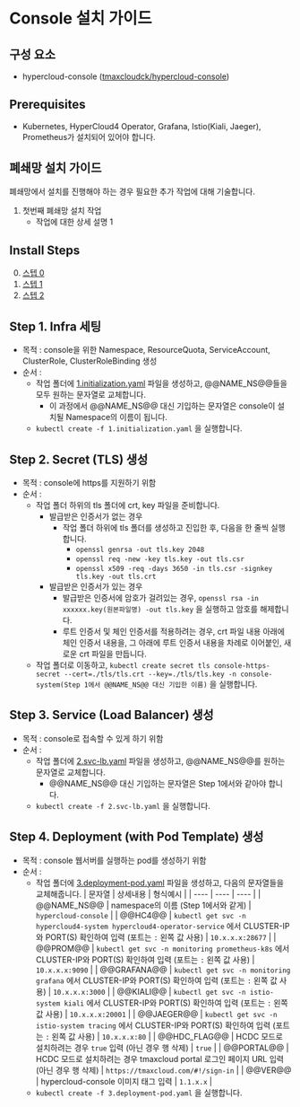 
# Console 설치 가이드

## 구성 요소
* hypercloud-console ([tmaxcloudck/hypercloud-console](https://hub.docker.com/r/tmaxcloudck/hypercloud-console/tags))

## Prerequisites
* Kubernetes, HyperCloud4 Operator, Grafana, Istio(Kiali, Jaeger), Prometheus가 설치되어 있어야 합니다.

## 폐쇄망 설치 가이드
폐쇄망에서 설치를 진행해야 하는 경우 필요한 추가 작업에 대해 기술합니다.
1. 첫번째 폐쇄망 설치 작업
    * 작업에 대한 상세 설명 1

## Install Steps
0. [스텝 0](https://스텝_0로_바로_가기_위한_링크)
1. [스텝 1](https://스텝_1로_바로_가기_위한_링크)
2. [스텝 2](https://스텝_2로_바로_가기_위한_링크)

## Step 1. Infra 세팅
* 목적 : console을 위한 Namespace, ResourceQuota, ServiceAccount, ClusterRole, ClusterRoleBinding 생성
* 순서 : 
    * 작업 폴더에 [1.initialization.yaml](https://raw.githubusercontent.com/tmax-cloud/hypercloud-console/hc-dev/install-yaml/1.initialization.yaml) 파일을 생성하고, @@NAME_NS@@들을 모두 원하는 문자열로 교체합니다.
	    * 이 과정에서 @@NAME_NS@@ 대신 기입하는 문자열은 console이 설치될 Namespace의 이름이 됩니다.
    * `kubectl create -f 1.initialization.yaml` 을 실행합니다.

## Step 2. Secret (TLS) 생성
* 목적 : console에 https를 지원하기 위함
* 순서 : 
    * 작업 폴더 하위의 tls 폴더에 crt, key 파일을 준비합니다.
	    * 발급받은 인증서가 없는 경우
		    * 작업 폴더 하위에 tls 폴더를 생성하고 진입한 후, 다음을 한 줄씩 실행합니다.
			    * `openssl genrsa -out tls.key 2048`
			    * `openssl req -new -key tls.key -out tls.csr`
			    * `openssl x509 -req -days 3650 -in tls.csr -signkey tls.key -out tls.crt`
	    * 발급받은 인증서가 있는 경우
		    * 발급받은 인증서에 암호가 걸려있는 경우, `openssl rsa -in xxxxxx.key(원본파일명) -out tls.key` 을 실행하고 암호를 해제합니다.
		    * 루트 인증서 및 체인 인증서를 적용하려는 경우, crt 파일 내용 아래에 체인 인증서 내용을, 그 아래에 루트 인증서 내용을 차례로 이어붙인, 새로운 crt 파일을 만듭니다.
    * 작업 폴더로 이동하고, `kubectl create secret tls console-https-secret --cert=./tls/tls.crt --key=./tls/tls.key -n console-system(Step 1에서 @@NAME_NS@@ 대신 기입한 이름)` 을 실행합니다.

## Step 3. Service (Load Balancer) 생성
* 목적 : console로 접속할 수 있게 하기 위함
* 순서 : 
    * 작업 폴더에 [2.svc-lb.yaml](https://raw.githubusercontent.com/tmax-cloud/hypercloud-console/hc-dev/install-yaml/2.svc-lb.yaml) 파일을 생성하고, @@NAME_NS@@를 원하는 문자열로 교체합니다.
	    * @@NAME_NS@@ 대신 기입하는 문자열은 Step 1에서와 같아야 합니다.
    * `kubectl create -f 2.svc-lb.yaml` 을 실행합니다.

## Step 4. Deployment (with Pod Template) 생성
* 목적 : console 웹서버를 실행하는 pod를 생성하기 위함
* 순서 : 
    * 작업 폴더에 [3.deployment-pod.yaml](https://raw.githubusercontent.com/tmax-cloud/hypercloud-console/hc-dev/install-yaml/3.deployment-pod.yaml) 파일을 생성하고, 다음의 문자열들을 교체해줍니다.
    | 문자열 | 상세내용 | 형식예시 |
    | ---- | ---- | ---- |
    | @@NAME_NS@@ | namespace의 이름 (Step 1에서와 같게) | `hypercloud-console` |
    | @@HC4@@ | `kubectl get svc -n hypercloud4-system hypercloud4-operator-service` 에서 CLUSTER-IP와 PORT(S) 확인하여 입력 (포트는 `:` 왼쪽 값 사용) | `10.x.x.x:28677` |
    | @@PROM@@ | `kubectl get svc -n monitoring prometheus-k8s` 에서 CLUSTER-IP와 PORT(S) 확인하여 입력 (포트는 `:` 왼쪽 값 사용) | `10.x.x.x:9090` |
    | @@GRAFANA@@ | `kubectl get svc -n monitoring grafana` 에서 CLUSTER-IP와 PORT(S) 확인하여 입력 (포트는 `:` 왼쪽 값 사용) | `10.x.x.x:3000` |
    | @@KIALI@@ | `kubectl get svc -n istio-system kiali` 에서 CLUSTER-IP와 PORT(S) 확인하여 입력 (포트는 `:` 왼쪽 값 사용) | `10.x.x.x:20001` |
    | @@JAEGER@@ | `kubectl get svc -n istio-system tracing` 에서 CLUSTER-IP와 PORT(S) 확인하여 입력 (포트는 `:` 왼쪽 값 사용) | `10.x.x.x:80` |
    | @@HDC_FLAG@@ | HCDC 모드로 설치하려는 경우 `true` 입력 (아닌 경우 행 삭제) | `true` |
    | @@PORTAL@@ | HCDC 모드로 설치하려는 경우 tmaxcloud portal 로그인 페이지 URL 입력 (아닌 경우 행 삭제) | `https://tmaxcloud.com/#!/sign-in` |
    | @@VER@@ | hypercloud-console 이미지 태그 입력 | `1.1.x.x` |
    * `kubectl create -f 3.deployment-pod.yaml` 을 실행합니다.
